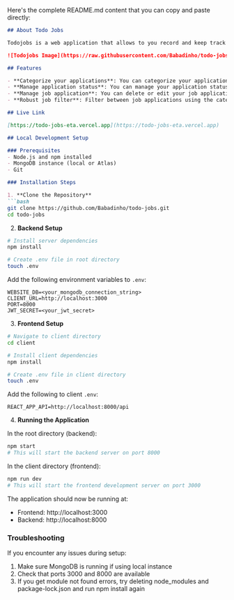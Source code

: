 

Here's the complete README.md content that you can copy and paste directly:

```markdown:README.md
## About Todo Jobs

Todojobs is a web application that allows to you record and keep track of your job applications. You can now ditch excel and use use todojobs which is easier and faster to use. Categorize and seamlessly manage your job applications.

![Todojobs Image](https://raw.githubusercontent.com/Babadinho/todo-jobs/main/client/src/public/images/hero.png)

## Features

- **Categorize your applications**: You can categorize your applications by creating different categories and adding your job applications to any corresponding category. You can also edit or delete your categories.
- **Manage application status**: You can manage your application status. You can change to Rejected, Assessment, Interview or set it to closed. It is automatically set to close when the end date reaches.
- **Manage job application**: You can delete or edit your job applications with easy. You can add notes to your job applications. Job applications with notes display the note count.
- **Robust job filter**: Filter between job applications using the category, status, and the job board or website. The search feature also adds and extra way to narrow down what you are looking for.

## Live Link

[https://todo-jobs-eta.vercel.app](https://todo-jobs-eta.vercel.app)

## Local Development Setup

### Prerequisites
- Node.js and npm installed
- MongoDB instance (local or Atlas)
- Git

### Installation Steps

1. **Clone the Repository**
```bash
git clone https://github.com/Babadinho/todo-jobs.git
cd todo-jobs
```

2. **Backend Setup**
```bash
# Install server dependencies
npm install

# Create .env file in root directory
touch .env
```

Add the following environment variables to `.env`:
```env
WEBSITE_DB=<your_mongodb_connection_string>
CLIENT_URL=http://localhost:3000
PORT=8000
JWT_SECRET=<your_jwt_secret>
```

3. **Frontend Setup**
```bash
# Navigate to client directory
cd client

# Install client dependencies
npm install

# Create .env file in client directory
touch .env
```

Add the following to client `.env`:
```env
REACT_APP_API=http://localhost:8000/api
```

4. **Running the Application**

In the root directory (backend):
```bash
npm start
# This will start the backend server on port 8000
```

In the client directory (frontend):
```bash
npm run dev
# This will start the frontend development server on port 3000
```

The application should now be running at:
- Frontend: http://localhost:3000
- Backend: http://localhost:8000

### Troubleshooting

If you encounter any issues during setup:
1. Make sure MongoDB is running if using local instance
2. Check that ports 3000 and 8000 are available
3. If you get module not found errors, try deleting node_modules and package-lock.json and run npm install again
```
